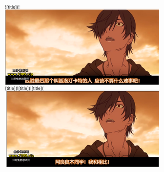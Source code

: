 ![title](!![title](https://raw.githubusercontent.com/shenyueyemiao/gitnote-images/master/gitnote/2019/12/12/%7ECBFP%60IMYUQE9XKB1%25O%5B%60ET-1576087492719.png)[title](![title](![title](![title](https://raw.githubusercontent.com/shenyueyemiao/gitnote-images/master/gitnote/2019/12/12/3M06%40N0LVNEE%4034M%5B4_22D6-1576087455005.png)